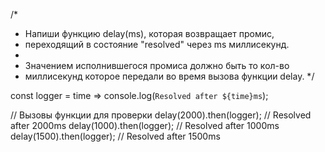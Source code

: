 /*
 * Напиши функцию delay(ms), которая возвращает промис, 
 * переходящий в состояние "resolved" через ms миллисекунд.
 *
 * Значением исполнившегося промиса должно быть то кол-во
 * миллисекунд которое передали во время вызова функции delay.
*/

const logger = time => console.log(`Resolved after ${time}ms`);

// Вызовы функции для проверки
delay(2000).then(logger); // Resolved after 2000ms
delay(1000).then(logger); // Resolved after 1000ms
delay(1500).then(logger); // Resolved after 1500ms
